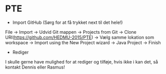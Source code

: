 # PTE
- Import GitHub (Sørg for at få trykket next til det hele!)

File -> Import -> Udvid Git mappen -> Projects from Git -> Clone URI(https://github.com/HEDMU-2015/PTE)
-> Vælg samme lokation som workspace -> Import using the New Project wizard
-> Java Project -> Finish

- Rediger

I skulle gerne have mulighed for at rediger og tilføje, hvis ikke i kan det, så kontakt Dennis eller Rasmus!

